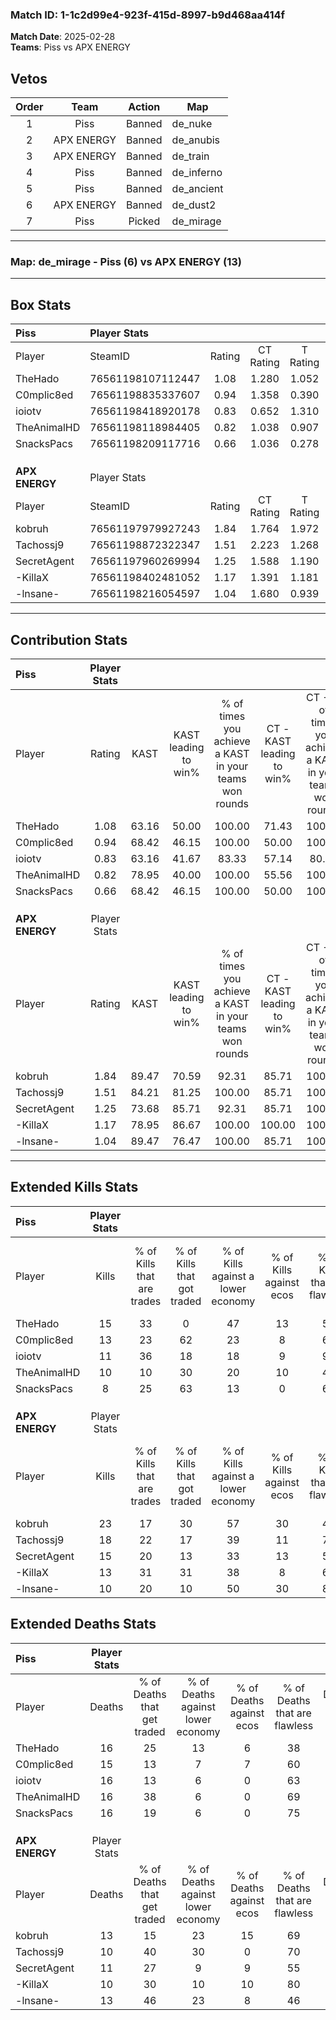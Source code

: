 ### Match ID: 1-1c2d99e4-923f-415d-8997-b9d468aa414f  
**Match Date**: 2025-02-28  
**Teams**: Piss vs APX ENERGY  

## Vetos  

| Order | Team | Action | Map |
| :---: | :--: | :----: | --- |
| 1 | Piss | Banned | de_nuke |
| 2 | APX ENERGY | Banned | de_anubis |
| 3 | APX ENERGY | Banned | de_train |
| 4 | Piss | Banned | de_inferno |
| 5 | Piss | Banned | de_ancient |
| 6 | APX ENERGY | Banned | de_dust2 |
| 7 | Piss | Picked | de_mirage |

---  

### **Map**: de_mirage - Piss (6) vs APX ENERGY (13)  
---  

## Box Stats  

| **Piss**       | Player Stats      |        |           |          |       |       |       |         |        |      |     |
| :- | :- | :-: | :-: | :-: | :-: | :-: | :-: | :-: | :-: | :-: | :-: |
| Player         | SteamID           | Rating | CT Rating | T Rating | KAST  |  ADR  | Kills | Assists | Deaths | K/D  | HS% |
| TheHado        | 76561198107112447 |  1.08  |   1.280   |  1.052   | 63.16 | 96.1  |  15   |    3    |   16   | 0.94 | 53  |
| C0mplic8ed     | 76561198835337607 |  0.94  |   1.358   |  0.390   | 68.42 | 64.4  |  13   |    1    |   15   | 0.87 | 46  |
| ioiotv         | 76561198418920178 |  0.83  |   0.652   |  1.310   | 63.16 | 74.9  |  11   |    4    |   16   | 0.69 | 63  |
| TheAnimalHD    | 76561198118984405 |  0.82  |   1.038   |  0.907   | 78.95 | 53.2  |  10   |    1    |   16   | 0.63 | 30  |
| SnacksPacs     | 76561198209117716 |  0.66  |   1.036   |  0.278   | 68.42 | 50.6  |   8   |    4    |   16   | 0.50 | 50  |
|                |                   |        |           |          |       |       |       |         |        |      |     |
|                |                   |        |           |          |       |       |       |         |        |      |     |
|                |                   |        |           |          |       |       |       |         |        |      |     |
| **APX ENERGY** | Player Stats      |        |           |          |       |       |       |         |        |      |     |
| Player         | SteamID           | Rating | CT Rating | T Rating | KAST  |  ADR  | Kills | Assists | Deaths | K/D  | HS% |
| kobruh         | 76561197979927243 |  1.84  |   1.764   |  1.972   | 89.47 | 127.4 |  23   |    6    |   13   | 1.77 | 60  |
| Tachossj9      | 76561198872322347 |  1.51  |   2.223   |  1.268   | 84.21 | 85.2  |  18   |    4    |   10   | 1.80 | 27  |
| SecretAgent    | 76561197960269994 |  1.25  |   1.588   |  1.190   | 73.68 | 82.3  |  15   |    3    |   11   | 1.36 | 60  |
| -KillaX        | 76561198402481052 |  1.17  |   1.391   |  1.181   | 78.95 | 63.8  |  13   |    4    |   10   | 1.30 | 69  |
| -lnsane-       | 76561198216054597 |  1.04  |   1.680   |  0.939   | 89.47 | 66.5  |  10   |    5    |   13   | 0.77 | 30  |
---  

## Contribution Stats  

| **Piss**       | Player Stats |       |                      |                                                        |                           |                                                             |                          |                                                            |
| :- | :-: | :-: | :-: | :-: | :-: | :-: | :-: | :-: |
| Player         |    Rating    | KAST  | KAST leading to win% | % of times you achieve a KAST in your teams won rounds | CT - KAST leading to win% | CT - % of times you achieve a KAST in your teams won rounds | T - KAST leading to win% | T - % of times you achieve a KAST in your teams won rounds |
| TheHado        |     1.08     | 63.16 |        50.00         |                         100.00                         |           71.43           |                           100.00                            |          20.00           |                           100.00                           |
| C0mplic8ed     |     0.94     | 68.42 |        46.15         |                         100.00                         |           50.00           |                           100.00                            |          33.33           |                           100.00                           |
| ioiotv         |     0.83     | 63.16 |        41.67         |                         83.33                          |           57.14           |                            80.00                            |          20.00           |                           100.00                           |
| TheAnimalHD    |     0.82     | 78.95 |        40.00         |                         100.00                         |           55.56           |                           100.00                            |          16.67           |                           100.00                           |
| SnacksPacs     |     0.66     | 68.42 |        46.15         |                         100.00                         |           50.00           |                           100.00                            |          33.33           |                           100.00                           |
|                |              |       |                      |                                                        |                           |                                                             |                          |                                                            |
|                |              |       |                      |                                                        |                           |                                                             |                          |                                                            |
|                |              |       |                      |                                                        |                           |                                                             |                          |                                                            |
| **APX ENERGY** | Player Stats |       |                      |                                                        |                           |                                                             |                          |                                                            |
| Player         |    Rating    | KAST  | KAST leading to win% | % of times you achieve a KAST in your teams won rounds | CT - KAST leading to win% | CT - % of times you achieve a KAST in your teams won rounds | T - KAST leading to win% | T - % of times you achieve a KAST in your teams won rounds |
| kobruh         |     1.84     | 89.47 |        70.59         |                         92.31                          |           85.71           |                           100.00                            |          60.00           |                           85.71                            |
| Tachossj9      |     1.51     | 84.21 |        81.25         |                         100.00                         |           85.71           |                           100.00                            |          77.78           |                           100.00                           |
| SecretAgent    |     1.25     | 73.68 |        85.71         |                         92.31                          |           85.71           |                           100.00                            |          85.71           |                           85.71                            |
| -KillaX        |     1.17     | 78.95 |        86.67         |                         100.00                         |          100.00           |                           100.00                            |          77.78           |                           100.00                           |
| -lnsane-       |     1.04     | 89.47 |        76.47         |                         100.00                         |           85.71           |                           100.00                            |          70.00           |                           100.00                           |
---  

## Extended Kills Stats  

| **Piss**       | Player Stats |                            |                            |                                    |                         |                              |                                 |                                       |                    |           |
| :- | :-: | :-: | :-: | :-: | :-: | :-: | :-: | :-: | :-: | :-: |
| Player         |    Kills     | % of Kills that are trades | % of Kills that got traded | % of Kills against a lower economy | % of Kills against ecos | % of Kills that are flawless | % of Kills that are close duels | % of Kills that are assisted by flash | Pistol Round Kills | AWP Kills |
| TheHado        |      15      |             33             |             0              |                 47                 |           13            |              53              |                7                |                   0                   |         0          |     2     |
| C0mplic8ed     |      13      |             23             |             62             |                 23                 |            8            |              69              |                0                |                   0                   |         1          |     1     |
| ioiotv         |      11      |             36             |             18             |                 18                 |            9            |              91              |                9                |                   0                   |         0          |     0     |
| TheAnimalHD    |      10      |             10             |             30             |                 20                 |           10            |              40              |               30                |                   0                   |         5          |     3     |
| SnacksPacs     |      8       |             25             |             63             |                 13                 |            0            |              63              |               25                |                   0                   |         0          |     0     |
|                |              |                            |                            |                                    |                         |                              |                                 |                                       |                    |           |
|                |              |                            |                            |                                    |                         |                              |                                 |                                       |                    |           |
|                |              |                            |                            |                                    |                         |                              |                                 |                                       |                    |           |
| **APX ENERGY** | Player Stats |                            |                            |                                    |                         |                              |                                 |                                       |                    |           |
| Player         |    Kills     | % of Kills that are trades | % of Kills that got traded | % of Kills against a lower economy | % of Kills against ecos | % of Kills that are flawless | % of Kills that are close duels | % of Kills that are assisted by flash | Pistol Round Kills | AWP Kills |
| kobruh         |      23      |             17             |             30             |                 57                 |           30            |              43              |                0                |                   9                   |         3          |     2     |
| Tachossj9      |      18      |             22             |             17             |                 39                 |           11            |              78              |                6                |                  11                   |         9          |     4     |
| SecretAgent    |      15      |             20             |             13             |                 33                 |           13            |              53              |               13                |                   0                   |         0          |     0     |
| -KillaX        |      13      |             31             |             31             |                 38                 |            8            |              62              |                8                |                   0                   |         0          |     4     |
| -lnsane-       |      10      |             20             |             10             |                 50                 |           30            |              80              |               10                |                   0                   |         0          |     0     |
## Extended Deaths Stats  

| **Piss**       | Player Stats |                             |                                   |                          |                               |                            |                           |               |
| :- | :-: | :-: | :-: | :-: | :-: | :-: | :-: | :-: |
| Player         |    Deaths    | % of Deaths that get traded | % of Deaths against lower economy | % of Deaths against ecos | % of Deaths that are flawless | % of Deaths that are close | % of Deaths while blinded | Deaths to AWP |
| TheHado        |      16      |             25              |                13                 |            6             |              38               |             6              |             6             |       2       |
| C0mplic8ed     |      15      |             13              |                 7                 |            7             |              60               |             0              |             7             |       2       |
| ioiotv         |      16      |             13              |                 6                 |            0             |              63               |             13             |            13             |       3       |
| TheAnimalHD    |      16      |             38              |                 6                 |            0             |              69               |             6              |             0             |       1       |
| SnacksPacs     |      16      |             19              |                 6                 |            0             |              75               |             6              |             0             |       4       |
|                |              |                             |                                   |                          |                               |                            |                           |               |
|                |              |                             |                                   |                          |                               |                            |                           |               |
|                |              |                             |                                   |                          |                               |                            |                           |               |
| **APX ENERGY** | Player Stats |                             |                                   |                          |                               |                            |                           |               |
| Player         |    Deaths    | % of Deaths that get traded | % of Deaths against lower economy | % of Deaths against ecos | % of Deaths that are flawless | % of Deaths that are close | % of Deaths while blinded | Deaths to AWP |
| kobruh         |      13      |             15              |                23                 |            15            |              69               |             8              |             0             |       0       |
| Tachossj9      |      10      |             40              |                30                 |            0             |              70               |             10             |             0             |       1       |
| SecretAgent    |      11      |             27              |                 9                 |            9             |              55               |             18             |             0             |       1       |
| -KillaX        |      10      |             30              |                10                 |            10            |              80               |             10             |             0             |       2       |
| -lnsane-       |      13      |             46              |                23                 |            8             |              46               |             15             |             0             |       2       |
